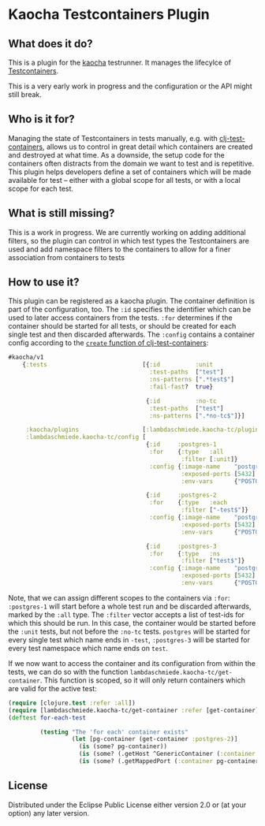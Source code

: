 # Kaocha Testcontainers Plugin

## What does it do?

This is a plugin for the [kaocha](https://github.com/lambdaisland/kaocha) testrunner. It manages the lifecylce
of [Testcontainers](https://github.com/testcontainers/testcontainers-java).

This is a very early work in progress and the configuration or the API might still break.

## Who is it for?

Managing the state of Testcontainers in tests manually, e.g.
with [clj-test-containers](https://github.com/javahippie/clj-test-containers), allows us to control in great detail
which containers are created and destroyed at what time. As a downside, the setup code for the containers often
distracts from the domain we want to test and is repetitive. This plugin helps developers define a set of containers
which will be made available for test – either with a global scope for all tests, or with a local scope for each test.

## What is still missing?

This is a work in progress. We are currently working on adding additional filters, so the plugin can control in which
test types the Testcontainers are used and add namespace filters to the containers to allow for a finer association from
containers to tests

## How to use it?

This plugin can be registered as a kaocha plugin. The container definition is part of the configuration, too. The `:id`
specifies the identifier which can be used to later access containers from the tests. `:for` determines if the container
should be started for all tests, or should be created for each single test and then discarded afterwards. The `:config`
contains a container config according to
the [`create` function of clj-test-containers](https://github.com/javahippie/clj-test-containers#create):

```clojure
#kaocha/v1
    {:tests                           [{:id          :unit
                                        :test-paths  ["test"]
                                        :ns-patterns [".*test$"]
                                        :fail-fast?  true}

                                       {:id          :no-tc
                                        :test-paths  ["test"]
                                        :ns-patterns [".*no-tc$"]}]

     :kaocha/plugins                  [:lambdaschmiede.kaocha-tc/plugin]
     :lambdaschmiede.kaocha-tc/config [
                                       {:id     :postgres-1
                                        :for    {:type   :all
                                                 :filter [:unit]}
                                        :config {:image-name    "postgres:12.1"
                                                 :exposed-ports [5432]
                                                 :env-vars      {"POSTGRES_PASSWORD" "verysecret"}}}

                                       {:id     :postgres-2
                                        :for    {:type   :each
                                                 :filter ["-test$"]}
                                        :config {:image-name    "postgres:12.1"
                                                 :exposed-ports [5432]
                                                 :env-vars      {"POSTGRES_PASSWORD" "verysecret"}}}

                                       {:id     :postgres-3
                                        :for    {:type   :ns
                                                 :filter ["test$"]}
                                        :config {:image-name    "postgres:12.1"
                                                 :exposed-ports [5432]
                                                 :env-vars      {"POSTGRES_PASSWORD" "verysecret"}}}]}
```

Note, that we can assign different scopes to the containers via `:for`: `:postgres-1` will start before a whole test run
and be discarded afterwards, marked by the `:all` type. The `:filter` vector accepts a list of test-ids for which this
should be run. In this case, the container would be started before the `:unit` tests, but not before the `:no-tc`
tests. `postgres` will be started for every single test which name ends in `-test`, `:postgres-3` will be started for 
every test namespace which name ends on `test`. 

If we now want to access the container and its configuration from within the tests, we can do so with the
function `lambdaschmiede.kaocha-tc/get-container`. This function is scoped, so it will only return containers which are
valid for the active test:

```clojure
(require [clojure.test :refer :all])
(require [lambdaschmiede.kaocha-tc/get-container :refer [get-container]])
(deftest for-each-test

         (testing "The 'for each' container exists"
                  (let [pg-container (get-container :postgres-2)]
                    (is (some? pg-container))
                    (is (some? (.getHost ^GenericContainer (:container pg-container))))
                    (is (some? (.getMappedPort (:container pg-container) 5432))))))
```

## License

Distributed under the Eclipse Public License either version 2.0 or (at your option) any later version.